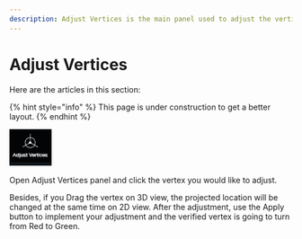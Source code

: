 ```yaml
---
description: Adjust Vertices is the main panel used to adjust the vertices.
---
```


# Adjust Vertices

Here are the articles in this section:

{% hint style="info" %}
This page is under construction to get a better layout.
{% endhint %}


![](../.gitbook/assets/adjustvertices.jpg)

Open Adjust Vertices panel and click the vertex you would like to adjust.

Besides, if you Drag the vertex on 3D view, the projected location will be changed at the same time on 2D view. After the adjustment, use the Apply button to implement your adjustment and the verified vertex is going to turn from Red to Green.

